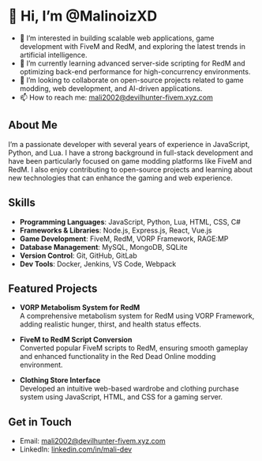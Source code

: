 # 👋 Hi, I’m @MalinoizXD

- 👀 I’m interested in building scalable web applications, game development with FiveM and RedM, and exploring the latest trends in artificial intelligence.
- 🌱 I’m currently learning advanced server-side scripting for RedM and optimizing back-end performance for high-concurrency environments.
- 💞️ I’m looking to collaborate on open-source projects related to game modding, web development, and AI-driven applications.
- 📫 How to reach me: [mali2002@devilhunter-fivem.xyz.com](mailto:mali2002@devilhunter-fivem.xyz)

## About Me
I’m a passionate developer with several years of experience in JavaScript, Python, and Lua. I have a strong background in full-stack development and have been particularly focused on game modding platforms like FiveM and RedM. I also enjoy contributing to open-source projects and learning about new technologies that can enhance the gaming and web experience.

## Skills
- **Programming Languages**: JavaScript, Python, Lua, HTML, CSS, C#
- **Frameworks & Libraries**: Node.js, Express.js, React, Vue.js
- **Game Development**: FiveM, RedM, VORP Framework, RAGE:MP
- **Database Management**: MySQL, MongoDB, SQLite
- **Version Control**: Git, GitHub, GitLab
- **Dev Tools**: Docker, Jenkins, VS Code, Webpack

## Featured Projects
- **VORP Metabolism System for RedM**  
  A comprehensive metabolism system for RedM using VORP Framework, adding realistic hunger, thirst, and health status effects.
  
- **FiveM to RedM Script Conversion**  
  Converted popular FiveM scripts to RedM, ensuring smooth gameplay and enhanced functionality in the Red Dead Online modding environment.

- **Clothing Store Interface**  
  Developed an intuitive web-based wardrobe and clothing purchase system using JavaScript, HTML, and CSS for a gaming server.

## Get in Touch
- Email: [mali2002@devilhunter-fivem.xyz.com](mailto:mali2002@devilhunter-fivem.xyz.com)
- LinkedIn: [linkedin.com/in/mali-dev](https://linkedin.com/in/mali-dev)
